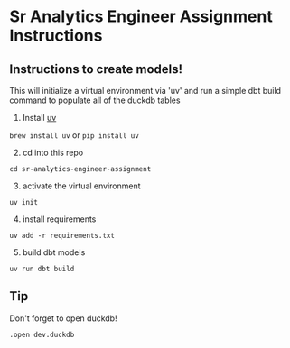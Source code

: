 # Sr Analytics Engineer Assignment Instructions

## Instructions to create models!
This will initialize a virtual environment via 'uv' and run a simple dbt build command to populate all of the duckdb tables

1. Install [uv](https://docs.astral.sh/uv/getting-started/installation/#standalone-installer)

```brew install uv``` or ```pip install uv```

2. cd into this repo

```cd sr-analytics-engineer-assignment```

3. activate the virtual environment

```uv init```

4. install requirements

```uv add -r requirements.txt```

5. build dbt models

```uv run dbt build```

## Tip
Don't forget to open duckdb!

```.open dev.duckdb```

